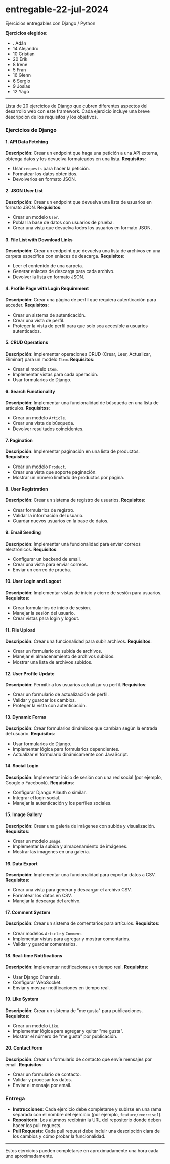 # entregable-22-jul-2024
Ejercicios entregables con Django / Python

**Ejercicios elegidos:**

-  .  Adán
- 14 Alejandro
- 10 Cristian
- 20 Erik
- 8  Irene
- 5  Fran
- 16 Glenn
- 6 Sergio
- 9 Josias
- 12 Yago
---

Lista de 20 ejercicios de Django que cubren diferentes aspectos del desarrollo web con este framework. Cada ejercicio incluye una breve descripción de los requisitos y los objetivos.

### Ejercicios de Django

#### 1. API Data Fetching
**Descripción**: Crear un endpoint que haga una petición a una API externa, obtenga datos y los devuelva formateados en una lista.
**Requisitos**:
- Usar `requests` para hacer la petición.
- Formatear los datos obtenidos.
- Devolverlos en formato JSON.

#### 2. JSON User List
**Descripción**: Crear un endpoint que devuelva una lista de usuarios en formato JSON.
**Requisitos**:
- Crear un modelo `User`.
- Poblar la base de datos con usuarios de prueba.
- Crear una vista que devuelva todos los usuarios en formato JSON.

#### 3. File List with Download Links
**Descripción**: Crear un endpoint que devuelva una lista de archivos en una carpeta específica con enlaces de descarga.
**Requisitos**:
- Leer el contenido de una carpeta.
- Generar enlaces de descarga para cada archivo.
- Devolver la lista en formato JSON.

#### 4. Profile Page with Login Requirement
**Descripción**: Crear una página de perfil que requiera autenticación para acceder.
**Requisitos**:
- Crear un sistema de autenticación.
- Crear una vista de perfil.
- Proteger la vista de perfil para que solo sea accesible a usuarios autenticados.

#### 5. CRUD Operations
**Descripción**: Implementar operaciones CRUD (Crear, Leer, Actualizar, Eliminar) para un modelo `Item`.
**Requisitos**:
- Crear el modelo `Item`.
- Implementar vistas para cada operación.
- Usar formularios de Django.

#### 6. Search Functionality
**Descripción**: Implementar una funcionalidad de búsqueda en una lista de artículos.
**Requisitos**:
- Crear un modelo `Article`.
- Crear una vista de búsqueda.
- Devolver resultados coincidentes.

#### 7. Pagination
**Descripción**: Implementar paginación en una lista de productos.
**Requisitos**:
- Crear un modelo `Product`.
- Crear una vista que soporte paginación.
- Mostrar un número limitado de productos por página.

#### 8. User Registration
**Descripción**: Crear un sistema de registro de usuarios.
**Requisitos**:
- Crear formularios de registro.
- Validar la información del usuario.
- Guardar nuevos usuarios en la base de datos.

#### 9. Email Sending
**Descripción**: Implementar una funcionalidad para enviar correos electrónicos.
**Requisitos**:
- Configurar un backend de email.
- Crear una vista para enviar correos.
- Enviar un correo de prueba.

#### 10. User Login and Logout
**Descripción**: Implementar vistas de inicio y cierre de sesión para usuarios.
**Requisitos**:
- Crear formularios de inicio de sesión.
- Manejar la sesión del usuario.
- Crear vistas para login y logout.

#### 11. File Upload
**Descripción**: Crear una funcionalidad para subir archivos.
**Requisitos**:
- Crear un formulario de subida de archivos.
- Manejar el almacenamiento de archivos subidos.
- Mostrar una lista de archivos subidos.

#### 12. User Profile Update
**Descripción**: Permitir a los usuarios actualizar su perfil.
**Requisitos**:
- Crear un formulario de actualización de perfil.
- Validar y guardar los cambios.
- Proteger la vista con autenticación.

#### 13. Dynamic Forms
**Descripción**: Crear formularios dinámicos que cambian según la entrada del usuario.
**Requisitos**:
- Usar formularios de Django.
- Implementar lógica para formularios dependientes.
- Actualizar el formulario dinámicamente con JavaScript.

#### 14. Social Login
**Descripción**: Implementar inicio de sesión con una red social (por ejemplo, Google o Facebook).
**Requisitos**:
- Configurar Django Allauth o similar.
- Integrar el login social.
- Manejar la autenticación y los perfiles sociales.

#### 15. Image Gallery
**Descripción**: Crear una galería de imágenes con subida y visualización.
**Requisitos**:
- Crear un modelo `Image`.
- Implementar la subida y almacenamiento de imágenes.
- Mostrar las imágenes en una galería.

#### 16. Data Export
**Descripción**: Implementar una funcionalidad para exportar datos a CSV.
**Requisitos**:
- Crear una vista para generar y descargar el archivo CSV.
- Formatear los datos en CSV.
- Manejar la descarga del archivo.

#### 17. Comment System
**Descripción**: Crear un sistema de comentarios para artículos.
**Requisitos**:
- Crear modelos `Article` y `Comment`.
- Implementar vistas para agregar y mostrar comentarios.
- Validar y guardar comentarios.

#### 18. Real-time Notifications
**Descripción**: Implementar notificaciones en tiempo real.
**Requisitos**:
- Usar Django Channels.
- Configurar WebSocket.
- Enviar y mostrar notificaciones en tiempo real.

#### 19. Like System
**Descripción**: Crear un sistema de "me gusta" para publicaciones.
**Requisitos**:
- Crear un modelo `Like`.
- Implementar lógica para agregar y quitar "me gusta".
- Mostrar el número de "me gusta" por publicación.

#### 20. Contact Form
**Descripción**: Crear un formulario de contacto que envíe mensajes por email.
**Requisitos**:
- Crear un formulario de contacto.
- Validar y procesar los datos.
- Enviar el mensaje por email.

### Entrega

- **Instrucciones**: Cada ejercicio debe completarse y subirse en una rama separada con el nombre del ejercicio (por ejemplo, `feature/exercise1`).
- **Repositorio**: Los alumnos recibirán la URL del repositorio donde deben hacer los pull requests.
- **Pull Requests**: Cada pull request debe incluir una descripción clara de los cambios y cómo probar la funcionalidad.

---

Estos ejercicios pueden completarse en aproximadamente una hora cada uno aproximadamente.
